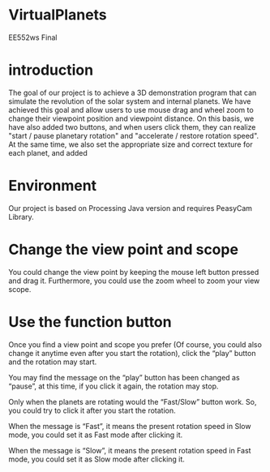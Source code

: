 # VirtualPlanets
EE552ws Final

# introduction
The goal of our project is to achieve a 3D demonstration program that can simulate the revolution of the solar system and internal planets. 
We have achieved this goal and allow users to use mouse drag and wheel zoom to change their viewpoint position and viewpoint distance. 
On this basis, we have also added two buttons, and when users click them, 
they can realize "start / pause planetary rotation" and "accelerate / restore rotation speed".
At the same time, we also set the appropriate size and correct texture for each planet, and added

# Environment
Our project is based on Processing Java version and requires PeasyCam Library.

# Change the view point and scope
You could change the view point by keeping the mouse left button pressed and drag it. 
Furthermore, you could use the zoom wheel to zoom your view scope.

# Use the function button
Once you find a view point and scope you prefer (Of course, you could also change it anytime even after you start the rotation), 
click the “play” button and the rotation may start.

You may find the message on the “play” button has been changed as “pause”, at this time, if you click it again, the rotation may stop.

Only when the planets are rotating would the “Fast/Slow” button work. So, you could try to click it after you start the rotation.

When the message is “Fast”, it means the present rotation speed in Slow mode, you could set it as Fast mode after clicking it.

When the message is “Slow”, it means the present rotation speed in Fast mode, you could set it as Slow mode after clicking it.
